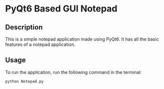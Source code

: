# PyQt6 Based GUI Notepad

## Description

This is a simple notepad application made using PyQt6. It has all the basic features of a notepad application.

## Usage

To run the application, run the following command in the terminal:

```bash
python Notepad.py
```